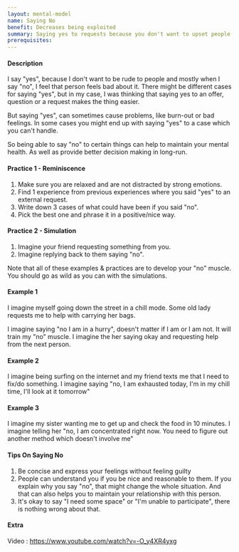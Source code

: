 ```yaml
---
layout: mental-model
name: Saying No
benefit: Decreases being exploited
summary: Saying yes to requests because you don't want to upset people can cause problems.
prerequisites: 
---
```


#### Description

I say "yes", because I don't want to be rude to people and mostly when I say "no", I feel that person feels bad about it. There might be different cases for saying "yes", but in my case, I was thinking that saying yes to an offer, question or a request makes the thing easier.

But saying "yes", can sometimes cause problems, like burn-out or bad feelings. In some cases you might end up with saying "yes" to a case which you can't handle.

So being able to say "no" to certain things can help to maintain your mental health. As well as provide better decision making in long-run.


#### Practice 1 - Reminiscence

1. Make sure you are relaxed and are not distracted by strong emotions. 
2. Find 1 experience from previous experiences where you said "yes" to an external request.
3. Write down 3 cases of what could have been if you said "no".
4. Pick the best one and phrase it in a positive/nice way.

#### Practice 2 - Simulation

1. Imagine your friend requesting something from you.
2. Imagine replying back to them saying "no".

Note that all of these examples & practices are to develop your "no" muscle. You should go as wild as you can with the simulations.

#### Example 1

I imagine myself going down the street in a chill mode. Some old lady requests me to help with carrying her bags.

I imagine saying "no I am in a hurry", doesn't matter if I am or I am not. It will train my "no" muscle. I imagine the her saying okay and requesting help from the next person.

#### Example 2

I imagine being surfing on the internet and my friend texts me that I need to fix/do something.
I imagine saying "no, I am exhausted today, I'm in my chill time, I'll look at it tomorrow"

#### Example 3

I imagine my sister wanting me to get up and check the food in 10 minutes.
I imagine telling her "no, I am concentrated right now. You need to figure out another method which doesn't involve me"

#### Tips On Saying No

1. Be concise and express your feelings without feeling guilty
2. People can understand you if you be nice and reasonable to them. If you explain why you say "no", that might change the whole situation. And that can also helps you to maintain your relationship with this person.
3. It's okay to say "I need some space" or "I'm unable to participate", there is nothing wrong about that.

#### Extra
Video : https://www.youtube.com/watch?v=-O_y4XR4yxg
